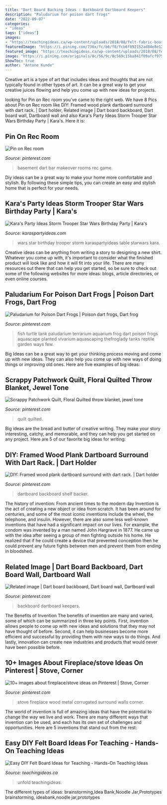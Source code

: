 ```yaml
---
title: "Dart Board Backing Ideas : Backboard Dartboard Keepers"
description: "Paludarium for poison dart frogs"
date: "2022-09-07"
categories:
- "ideas"
tags: ["ideas"]
images:
- "https://teachingideas.ca/wp-content/uploads/2018/08/felt-fabric-board.jpg"
featuredImage: "https://i.pinimg.com/736x/fc/b6/f8/fcb6f892152ad84e8e1247b070121bcd.jpg"
featured_image: "https://teachingideas.ca/wp-content/uploads/2018/08/felt-fabric-board.jpg"
image: "https://i.pinimg.com/originals/8c/56/9c/8c569c15ba841f09afcf975a10269270.jpg"
ShowToc: true
author: "Antone Kunde"
---
```



Creative art is a type of art that includes ideas and thoughts that are not typically found in other types of art. It can be a great way to get your creative juices flowing and help you come up with new ideas for projects.

	

		
looking for Pin on Rec room you've came to the right web. We have 8 Pics about Pin on Rec room like DIY: Framed wood plank dartboard surround with dart rack. | Dart holder, Related image | Dart board backboard, Dart board wall, Dartboard wall and also Kara&#039;s Party Ideas Storm Trooper Star Wars Birthday Party | Kara&#039;s. Here it is:
		
    
## Pin On Rec Room

<img loading=lazy src="https://i.pinimg.com/originals/56/a2/d0/56a2d090993d3a11fb0cee0af79c4867.jpg" onerror="this.onerror=null;this.src='https://tse1.mm.bing.net/th?id=OIP.J6QyUkxbA0IvR5-QdM47fAHaJ4&amp;pid=15.1';" alt="Pin on Rec room">

_Source: pinterest.com_

>basement dart bar makeover rooms rec game. 

	

Diy ideas can be a great way to make your home more comfortable and stylish. By following these simple tips, you can create an easy and stylish home that is perfect for your needs.

    
## Kara&#039;s Party Ideas Storm Trooper Star Wars Birthday Party | Kara&#039;s

<img loading=lazy src="https://karaspartyideas.com/wp-content/uploads/2017/11/Star-Wars-Birthday-Party-via-Karas-Party-Ideas-KarasPartyIdeas.com3_-1.jpg" onerror="this.onerror=null;this.src='https://tse2.mm.bing.net/th?id=OIP.isRFwL9JP5Bxw-p_bEjglgHaJ3&amp;pid=15.1';" alt="Kara&#039;s Party Ideas Storm Trooper Star Wars Birthday Party | Kara&#039;s">

_Source: karaspartyideas.com_

>wars star birthday trooper storm karaspartyideas table starwars kara. 

	

Creative ideas can be anything from writing a story to designing a new shirt. Whatever you come up with, it's important to consider what the finished product will look like and how it will fit into your life. There are many resources out there that can help you get started, so be sure to check out some of the following websites for more ideas: blogs, article directories, or even online courses.

    
## Paludarium For Poison Dart Frogs | Poison Dart Frogs, Dart Frog

<img loading=lazy src="https://i.pinimg.com/736x/35/68/4d/35684db189183427b9ec99b4cbfa59b9.jpg" onerror="this.onerror=null;this.src='https://tse1.mm.bing.net/th?id=OIP.JDktGTl0jgxVB6qCeYwSEQHaFk&amp;pid=15.1';" alt="Paludarium for Poison Dart Frogs | Poison dart frogs, Dart frog">

_Source: pinterest.com_

>fish turtle tank paludarium terrarium aquarium frog dart poison frogs aquascape planted vivarium aquascaping thefroglady tanks reptile garden ways few. 

	

Big Ideas can be a great way to get your thinking process moving and come up with new ideas. They can also help you come up with new ways of doing things or improving old ones. Here are five examples of big ideas: 

    
## Scrappy Patchwork Quilt, Floral Quilted Throw Blanket, Jewel Tone

<img loading=lazy src="https://i.pinimg.com/736x/73/47/93/73479358c297427c084d1bf115728d9f.jpg" onerror="this.onerror=null;this.src='https://tse1.mm.bing.net/th?id=OIP.bFbUa3VeHeWx4iMK_LLHsAHaIU&amp;pid=15.1';" alt="Scrappy Patchwork Quilt, Floral Quilted throw blanket, jewel tone">

_Source: pinterest.com_

>quilt quilted. 

	

Big ideas are the bread and butter of creative writing. They make your story interesting, catchy, and memorable, and they can help you get started on any project. Here are 5 of our favorite big ideas for writing:

    
## DIY: Framed Wood Plank Dartboard Surround With Dart Rack. | Dart Holder

<img loading=lazy src="https://i.pinimg.com/736x/fc/b6/f8/fcb6f892152ad84e8e1247b070121bcd.jpg" onerror="this.onerror=null;this.src='https://tse3.mm.bing.net/th?id=OIP.RzuTP2iwXqacEirXRUTm7wHaPp&amp;pid=15.1';" alt="DIY: Framed wood plank dartboard surround with dart rack. | Dart holder">

_Source: pinterest.com_

>dartboard backboard shelf backer. 

	

The history of invention: From ancient times to the modern day
Invention is the act of creating a new object or idea from scratch. It has been around for centuries, and some of the most iconic inventions include the wheel, the telephone, and insulin. However, there are also some less well-known inventions that have had a significant impact on our lives. For example, the condom was invented by a man named John Hargrave in 1877. He came up with the idea after seeing a group of men fighting outside his home. He realized that if he could create a device that prevented conception then he could prevent any future fights between men and prevent them from ending in bloodshed.

    
## Related Image | Dart Board Backboard, Dart Board Wall, Dartboard Wall

<img loading=lazy src="https://i.pinimg.com/originals/8c/56/9c/8c569c15ba841f09afcf975a10269270.jpg" onerror="this.onerror=null;this.src='https://tse1.mm.bing.net/th?id=OIP.dRvK63wt1vxloDJSzaEpMgHaJ4&amp;pid=15.1';" alt="Related image | Dart board backboard, Dart board wall, Dartboard wall">

_Source: pinterest.com_

>backboard dartboard keepers. 

	

The Benefits of Invention
The benefits of invention are many and varied, some of which can be summarized in three key points. First, invention allows people to come up with new ideas and solutions that they may not have thought of before. Second, it can help businesses become more efficient and successful by providing them with new ways to do things. And lastly, innovation can create new industries and products that would never have been possible before.

    
## 10+ Images About Fireplace/stove Ideas On Pinterest | Stove, Corner

<img loading=lazy src="https://s-media-cache-ak0.pinimg.com/736x/83/52/07/835207f9228f555e71d9295f2639e76a.jpg" onerror="this.onerror=null;this.src='https://tse3.mm.bing.net/th?id=OIP.Y5GjeVJ81k0mUTG7JDlp4gHaJ3&amp;pid=15.1';" alt="10+ images about fireplace/stove ideas on Pinterest | Stove, Corner">

_Source: pinterest.com_

>stove fireplace wood metal corrugated surround walls corner. 

	

The world of invention is full of amazing ideas that have the potential to change the way we live and work. There are many different ways that invention can be used, and each has its own set of challenges and opportunities. Here are 5 inventions that stand out from the rest:

    
## Easy DIY Felt Board Ideas For Teaching - Hands-On Teaching Ideas

<img loading=lazy src="https://teachingideas.ca/wp-content/uploads/2018/08/felt-fabric-board.jpg" onerror="this.onerror=null;this.src='https://tse1.mm.bing.net/th?id=OIP.O94XfQ0ZNrIPBR1Zq8-7DgHaKU&amp;pid=15.1';" alt="Easy DIY Felt Board Ideas for Teaching - Hands-On Teaching Ideas">

_Source: teachingideas.ca_

>unfold teachingideas. 

	

The different types of ideas: brainstorming,Idea Bank,Noodle Jar,Prototypes
brainstorming, ideabank,noodle jar,prototypes

